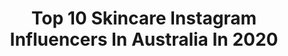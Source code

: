 ---
title: Top 10 Skincare Instagram Influencers In Australia In 2020
description: >-
  Find top skincare Instagram influencers in Australia in 2020. Most popular hashtags: #stilacosmetics #morphebrushes #texturetuesday #lipstickaddict.
platform: Instagram
profiles:
  - username: "prettyprogress23"
    fullname: >-
      🍉 Liz Claire • Sydney
    location: "Australia"
    followers: 24576
    engagement: 973
    commentsToLikes: 0.061405
    id: ck0u7ooxg5a3a0i19fnsdctdj
    verified: false
    hashtags: "#sunshine, #zilchacne, #sheetmask, #socialmedia"
  - username: "olenakhamula"
    fullname: >-
      Spread Love wherever you go! 💛
    location: "Australia"
    followers: 140532
    engagement: 168
    commentsToLikes: 0.019748
    id: ckap0h3xeq9da0i78n016ecf8
    verified: true
    hashtags: "#homeoutfits, #bobbythepom, #sp, #notsponsored"
  - username: "hanaramadan__"
    fullname: >-
      H A N A • R A M A D A N
    location: "Australia"
    followers: 17840
    engagement: 179
    commentsToLikes: 0.046947
    id: ck0tvremdcj9z0i196jfh729z
    verified: false
    hashtags: "#skincarevideo, #oilyskin, #teethwhitening, #laneigelipmask"
  - username: "ms_hannah_e"
    fullname: >-
      Hannah English
    location: "Australia"
    followers: 33843
    engagement: 216
    commentsToLikes: 0.163920
    id: ck0txos0ljxis0i19u63ro9hm
    verified: false
    hashtags: "#bioderma, #biodermabyyourside, #staypositive, #kevynaucoin"
  - username: "maddysbeautytalk"
    fullname: >-
      Maddy’s Beauty Blog 💄🌸
    location: "Australia"
    followers: 2767
    engagement: 1826
    commentsToLikes: 0.196769
    id: ck9wompi75s350j78axu4ws5q
    verified: false
    hashtags: "#besamecosmetics, #beautyreview, #guccibeauty, #lipstick"
  - username: "maskitmati"
    fullname: >-
      maskit ♡
    location: "Australia"
    followers: 3990
    engagement: 1446
    commentsToLikes: 0.087666
    id: ck8t036ahqoch0j78w1vzi2gw
    verified: false
    hashtags: "#filmphotography, #hawaii"
  - username: "itsmandymoo"
    fullname: >-
      MANDYMOO
    location: "Australia"
    followers: 43003
    engagement: 296
    commentsToLikes: 0.057675
    id: ck5cblcx7fo1l0i119l8y2eon
    verified: false
    hashtags: "#priceline, #disney, #gifted, #toofacedmakeup"
  - username: "othersummers"
    fullname: >-
      Billie 🌿 Other Summers
    location: "Australia"
    followers: 10334
    engagement: 663
    commentsToLikes: 0.154491
    id: ck5q9r068cjia0i11to2wfo1f
    verified: false
    hashtags: "#texturetuesday"
  - username: "showmetheglow"
    fullname: >-
      Rachel
    location: "Australia"
    followers: 2661
    engagement: 1260
    commentsToLikes: 0.236209
    id: ck6ug3c9w0owk0j71ibd4izn0
    verified: false
    hashtags: "#caf, #texturetuesday, #whatsnewwednesday, #suncreamsundae"
  - username: "trend_tracker_kk"
    fullname: >-
      trend_tracker_kk
    location: "Australia"
    followers: 7748
    engagement: 1069
    commentsToLikes: 0.689341
    id: ck8tduudw4uqg0j78zu4rysqz
    verified: false
    hashtags: "#veganbeauty, #beautyqueens, #nailswag, #feelgood"
---